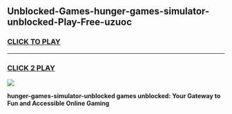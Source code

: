 
## Unblocked-Games-hunger-games-simulator-unblocked-Play-Free-uzuoc
<h3>
<a href="https://premium76.site?title=hunger-games-simulator-unblocked&ref=24M">CLICK TO PLAY</a></h3>
<hr>

<h3>
<a href="https://premium76.site?title=hunger-games-simulator-unblocked&ref=24M">CLICK 2 PLAY</a>
  
</h3>

<a href="https://premium76.site?title=hunger-games-simulator-unblocked&ref=24M"><img src="https://clearcache.store/games.png"></a>


**hunger-games-simulator-unblocked games unblocked: Your Gateway to Fun and Accessible Online Gaming**
